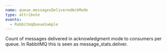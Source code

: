 ```yaml
---
name: queue.messagesDeliveredAckMode
type: attribute
events:
  - RabbitmqQueueSample
---
```


Count of messages delivered in acknowledgment mode to consumers per queue. In RabbitMQ this is seen as message\_stats.deliver.